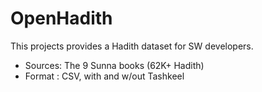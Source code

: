 # OpenHadith

This projects provides a Hadith dataset for SW developers.
 - Sources: The 9 Sunna books (62K+ Hadith)
 - Format : CSV, with and w/out Tashkeel
